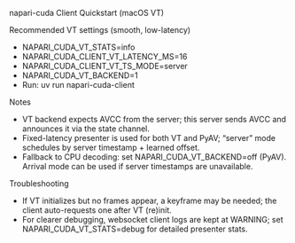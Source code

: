 napari-cuda Client Quickstart (macOS VT)

Recommended VT settings (smooth, low-latency)
- NAPARI_CUDA_VT_STATS=info
- NAPARI_CUDA_CLIENT_VT_LATENCY_MS=16
- NAPARI_CUDA_CLIENT_VT_TS_MODE=server
- NAPARI_CUDA_VT_BACKEND=1
- Run: uv run napari-cuda-client

Notes
- VT backend expects AVCC from the server; this server sends AVCC and announces it via the state channel.
- Fixed-latency presenter is used for both VT and PyAV; “server” mode schedules by server timestamp + learned offset.
- Fallback to CPU decoding: set NAPARI_CUDA_VT_BACKEND=off (PyAV). Arrival mode can be used if server timestamps are unavailable.

Troubleshooting
- If VT initializes but no frames appear, a keyframe may be needed; the client auto-requests one after VT (re)init.
- For clearer debugging, websocket client logs are kept at WARNING; set NAPARI_CUDA_VT_STATS=debug for detailed presenter stats.
